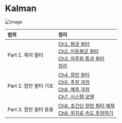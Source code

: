 # Kalman

![image](https://user-images.githubusercontent.com/71062967/201479318-6bedcc7d-c23f-4a55-8edc-28c919df9801.png)


|범위|정리|
|:-----|:---|
|Part 1. 재귀 필터|[Ch1. 평균 필터](https://velog.io/@bbirong/1%EC%9E%A5-%EC%9E%AC%EA%B7%80-%ED%95%84%ED%84%B0-1.-%ED%8F%89%EA%B7%A0-%ED%95%84%ED%84%B0) <br> [Ch2. 이동평균 필터](https://velog.io/@bbirong/1%EC%9E%A5-%EC%9E%AC%EA%B7%80-%ED%95%84%ED%84%B0-2.-%EC%9D%B4%EB%8F%99%ED%8F%89%EA%B7%A0-%ED%95%84%ED%84%B0) <br> [Ch3. 저주파 통과 필터](https://velog.io/@bbirong/1%EC%9E%A5-%EC%9E%AC%EA%B7%80-%ED%95%84%ED%84%B0-3.-%EC%A0%80%EC%A3%BC%ED%8C%8C-%ED%86%B5%EA%B3%BC-%ED%95%84%ED%84%B0) <br> [정리](https://velog.io/@bbirong/1%EC%9E%A5-%EC%9E%AC%EA%B7%80-%ED%95%84%ED%84%B0-%EC%A0%95%EB%A6%AC)|
|Part 2. 칼만 필터 기초|[Ch4. 칼만 필터](https://velog.io/@bbirong/Part-2-%EC%B9%BC%EB%A7%8C-%ED%95%84%ED%84%B0-%EA%B8%B0%EC%B4%88-Ch4.-%EC%B9%BC%EB%A7%8C-%ED%95%84%ED%84%B0)<br> [Ch5. 추정 과정](https://velog.io/@bbirong/Part-2-%EC%B9%BC%EB%A7%8C-%ED%95%84%ED%84%B0-%EA%B8%B0%EC%B4%88-Ch5.-%EC%B6%94%EC%A0%95-%EA%B3%BC%EC%A0%95) <br> [Ch6. 예측 과정](https://velog.io/@bbirong/Part-2-%EC%B9%BC%EB%A7%8C-%ED%95%84%ED%84%B0-%EA%B8%B0%EC%B4%88-Ch6.-%EC%98%88%EC%B8%A1-%EA%B3%BC%EC%A0%95) <br> [Ch7. 시스템 모델](https://velog.io/@bbirong/Part-2-%EC%B9%BC%EB%A7%8C-%ED%95%84%ED%84%B0-%EA%B8%B0%EC%B4%88-Ch7.-%EC%8B%9C%EC%8A%A4%ED%85%9C-%EB%AA%A8%EB%8D%B8) |
|Part 3. 칼만 필터 응용|[Ch8. 초간단 칼만 필터 예제](https://velog.io/@bbirong/Part-3-%EC%B9%BC%EB%A7%8C-%ED%95%84%ED%84%B0-%EC%9D%91%EC%9A%A9-Ch8.-%EC%B4%88%EA%B0%84%EB%8B%A8-%EC%B9%BC%EB%A7%8C-%ED%95%84%ED%84%B0-%EC%98%88%EC%A0%9C) <br> [Ch9. 위치로 속도 추정하기](https://velog.io/@bbirong/Part-3-%EC%B9%BC%EB%A7%8C-%ED%95%84%ED%84%B0-%EC%9D%91%EC%9A%A9-Ch9.-%EC%9C%84%EC%B9%98%EB%A1%9C-%EC%86%8D%EB%8F%84-%EC%B6%94%EC%A0%95%ED%95%98%EA%B8%B0)|
